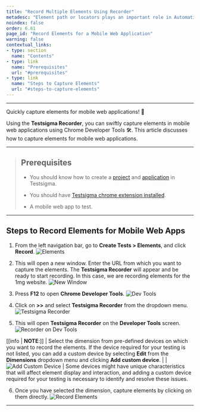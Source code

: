 ```yaml
---
title: "Record Multiple Elements Using Recorder"
metadesc: "Element path or locators plays an important role in Automation Testsing. Learn how to record elements for a mobile web application in Testsigma"
noindex: false
order: 6.61
page_id: "Record Elements for a Mobile Web Application"
warning: false
contextual_links:
- type: section
  name: "Contents"
- type: link
  name: "Prerequisites"
  url: "#prerequisites"
- type: link
  name: "Steps to Capture Elements"
  url: "#steps-to-capture-elements"
---
```


---

Quickly capture elements for mobile web applications! 📱

Using the **Testsigma Recorder**, you can swiftly capture elements in mobile web applications using Chrome Developer Tools 🛠️. This article discusses how to capture elements for mobile web applications. 


---


> ## **Prerequisites**
>
> - You should know how to create a [project](https://testsigma.com/docs/projects/overview/) and [application](https://testsigma.com/docs/projects/applications/) in Testsigma.
>
> - You should have [Testsigma chrome extension installed](https://testsigma.com/docs/test-step-recorder/install-chrome-extension/). 
>
> - A mobile web app to test.


---

## **Steps to Record Elements for Mobile Web Apps**

1. From the left navigation bar, go to **Create Tests > Elements**, and click **Record**.
![Elements](https://s3.amazonaws.com/static-docs.testsigma.com/new_images/projects/applications/mwaelmnav.png)

2. This will open a new window. Enter the URL from which you want to capture the elements. The **Testsigma Recorder** will appear and be ready to start recording. In this case, we are recording elements for the 1mg website.
![New Window](https://s3.amazonaws.com/static-docs.testsigma.com/new_images/projects/applications/mwaelmcdt.png)

3. Press **F12** to open **Chrome Developer Tools**.
![Dev Tools](https://s3.amazonaws.com/static-docs.testsigma.com/new_images/projects/applications/mwaelmcdo.png)

4. Click on **>>** and select **Testsigma Recorder** from the dropdown menu. 
![Testsigma Recorder](https://s3.amazonaws.com/static-docs.testsigma.com/new_images/projects/applications/mwaelmstsrec.png)

5. This will open **Testsigma Recorder** on the **Developer Tools** screen.
![Recorder on Dev Tools](https://s3.amazonaws.com/static-docs.testsigma.com/new_images/projects/applications/mwaelmtsrecodt.png)

[[info | **NOTE**:]]
| Select the dimension from pre-defined devices on which you want to record the elements. If the device required for your testing is not listed, you can add a custom device by selecting **Edit** from the **Dimensions** dropdown menu and clicking **Add custom device**.
|
| ![Add Custom Device](https://s3.amazonaws.com/static-docs.testsigma.com/new_images/projects/applications/mwatccd.png)
| Some devices might have unique characteristics that will affect element display and interaction, and adding a custom device required for your testing is necessary to identify and resolve these issues.


6. Once you have selected the dimension, capture elements by clicking on them directly.
![Record Elements](https://s3.amazonaws.com/static-docs.testsigma.com/new_images/projects/applications/mwaelmrelms.png)

---